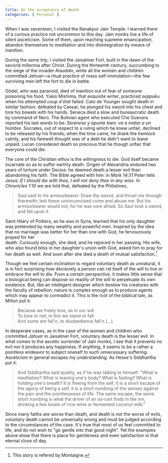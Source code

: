 ```yaml
---
title: On the acceptance of death
categories: [ Personal ]
---
```



When I was seventeen, I visited the Ranakpur Jain Temple. I learned there of a
curious practice not uncommon to this day. Jain monks live a life of silent
asceticism. Some of them, upon reaching supreme emancipation, abandon
themselves to meditation and into disintegration by means of inanition.

During the same trip, I visited the Jaisalmer Fort, built in the dawn of
the second millennia after Christ. During the thirteenth century,
succumbing to the siege of the invader Alauddin, while all the
women and children committed *Jahuar*—a ritual practice of mass
self-immolation—the few surviving men left the fort to die in battle.

Gödel, who was paranoid, died of inanition out of fear of someone poisoning his
food. Yukio Mishima, that exquisite writer, practiced *seppuku* when his
attempted *coup d'état* failed. Cato de Younger sought death in similar
fashion: defeated by Caesar, he plunged his sword into his chest and tore his
bowels with his hands. Seneca died a slow and bureaucratic death by command of
Nero. The Bolivian agent who executed Che Guevara reported his last words to
be: *Serénese y apunte bien: va a matar a un hombre*. Socrates, out of respect
to a ruling which he knew unfair, declined to be released by his friends; when
the time came, he drank the hemlock calmly, and his farewell thought was of a
debt he didn't want to leave unpaid. Lucan considered death so precious that he
though unfair that everyone could die.

The core of the Christian *ethos* is the willingness to die. God itself became
incarnate so as to suffer earthly death. Origen of Alexandria endured two years
of torture under Decius: he deemed death a lesser evil than abandoning his
faith. The Bible agreed with him: in *Mark 14:31* Peter tells Jesus: *If I
should die with thee, I will not deny thee in any wise*. In *Chronicles 1:10*
we are told that, defeated by the Philistines, 

> Saul said to his armourbearer: Draw thy sword, and thrust me through
> therewith; lest these uncircumcised come and abuse me. But his armourbearer
> would not; for he was sore afraid. So Saul took a sword, and fell upon it.

Saint Hilary of Poitiers, as he was in Syria, learned that his only daughter
was pretended by many wealthy and powerful men. Inspired by the idea that no
marriage was better for her than one with God, he fervourously prayed for her  
death. Curiously enough, she died, and he rejoiced in her passing. His wife,
who also found bliss in her daughter's union with God, asked him to pray for
her death as well. And soon after she died a death of mutual satisfaction.[^1]

Though we feel certain inclination to regard voluntary death as unnatural, it
is in fact surprising how decisively a person can rid itself of the will to
live or embrace the will to die. From a certain perspective, it makes little
sense that a biological being can dispose so readily of the will to perpetuate
its own existence. But, like an intelligent designer which bestow his creatures
with the faculty of rebellion, nature is complex enough as to produce agents
which may appear to contradict it. This is the root of the biblical tale, as
Milton put it:

> Because we freely love, as in our will<br>
> To love or not; in this we stand or fall:<br>
> And some are fall'n, to disobedience fall'n (...).

In desperate cases, as in the case of the women and children who committed
*Jahuar* in Jaisalmer Fort, voluntary death is the lesser evil. In what comes
to the ascetic surrender of Jain monks, I see that it prevents no evil nor it
produces any happiness. If anything, it seems to be a rather a pointless
endeavor to subject oneself to such unnecessary suffering. Asceticism in
general escapes my understanding. As Hesse's Siddhartha put it:

> And Siddhartha said quietly, as if he was talking to himself: \"What
> is meditation? What is leaving one's body? What is fasting? What is
> holding one's breath? It is fleeing from the self, it is a short
> escape of the agony of being a self, it is a short numbing of the
> senses against the pain and the pointlessness of life. The same
> escape, the same short numbing is what the driver of an ox-cart finds
> in the inn, drinking a few bowls of rice-wine or fermented coconut
> milk.\"


Since many faiths are worse than death, and death is not the worse of evils,
voluntary death cannot be universally wrong and must be judged according to the
circumstances of the case. It's true that most of us feel committed to life,
and do not wish to "go gentle into that good night". Yet the examples above
show that there is place for gentleness and even satisfaction in that eternal
close of day.




[^1]: This story is refered by Montaigne.














